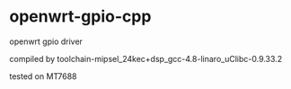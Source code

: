 # openwrt-gpio-cpp
openwrt gpio driver

compiled by toolchain-mipsel_24kec+dsp_gcc-4.8-linaro_uClibc-0.9.33.2

tested on MT7688
